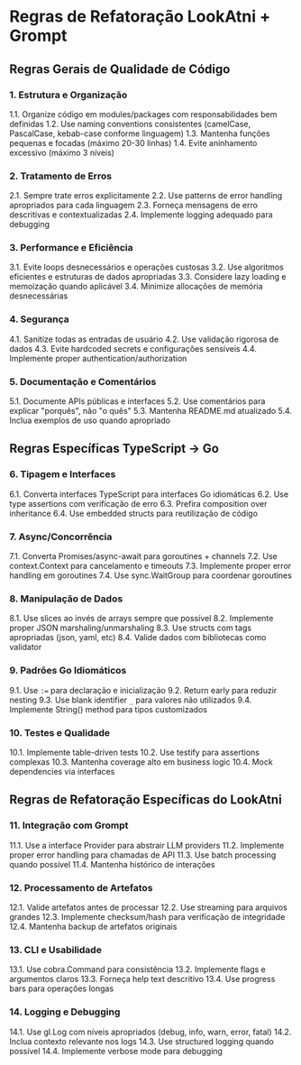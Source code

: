 # Regras de Refatoração LookAtni + Grompt

## Regras Gerais de Qualidade de Código

### 1. **Estrutura e Organização**

1.1. Organize código em modules/packages com responsabilidades bem definidas
1.2. Use naming conventions consistentes (camelCase, PascalCase, kebab-case conforme linguagem)
1.3. Mantenha funções pequenas e focadas (máximo 20-30 linhas)
1.4. Evite aninhamento excessivo (máximo 3 níveis)

### 2. **Tratamento de Erros**

2.1. Sempre trate erros explicitamente
2.2. Use patterns de error handling apropriados para cada linguagem
2.3. Forneça mensagens de erro descritivas e contextualizadas
2.4. Implemente logging adequado para debugging

### 3. **Performance e Eficiência**

3.1. Evite loops desnecessários e operações custosas
3.2. Use algoritmos eficientes e estruturas de dados apropriadas
3.3. Considere lazy loading e memoização quando aplicável
3.4. Minimize allocações de memória desnecessárias

### 4. **Segurança**

4.1. Sanitize todas as entradas de usuário
4.2. Use validação rigorosa de dados
4.3. Evite hardcoded secrets e configurações sensíveis
4.4. Implemente proper authentication/authorization

### 5. **Documentação e Comentários**

5.1. Documente APIs públicas e interfaces
5.2. Use comentários para explicar "porquês", não "o quês"
5.3. Mantenha README.md atualizado
5.4. Inclua exemplos de uso quando apropriado

## Regras Específicas TypeScript → Go

### 6. **Tipagem e Interfaces**

6.1. Converta interfaces TypeScript para interfaces Go idiomáticas
6.2. Use type assertions com verificação de erro
6.3. Prefira composition over inheritance
6.4. Use embedded structs para reutilização de código

### 7. **Async/Concorrência**

7.1. Converta Promises/async-await para goroutines + channels
7.2. Use context.Context para cancelamento e timeouts
7.3. Implemente proper error handling em goroutines
7.4. Use sync.WaitGroup para coordenar goroutines

### 8. **Manipulação de Dados**

8.1. Use slices ao invés de arrays sempre que possível
8.2. Implemente proper JSON marshaling/unmarshaling
8.3. Use structs com tags apropriadas (json, yaml, etc)
8.4. Valide dados com bibliotecas como validator

### 9. **Padrões Go Idiomáticos**

9.1. Use `:=` para declaração e inicialização
9.2. Return early para reduzir nesting
9.3. Use blank identifier `_` para valores não utilizados
9.4. Implemente String() method para tipos customizados

### 10. **Testes e Qualidade**

10.1. Implemente table-driven tests
10.2. Use testify para assertions complexas
10.3. Mantenha coverage alto em business logic
10.4. Mock dependencies via interfaces

## Regras de Refatoração Específicas do LookAtni

### 11. **Integração com Grompt**

11.1. Use a interface Provider para abstrair LLM providers
11.2. Implemente proper error handling para chamadas de API
11.3. Use batch processing quando possível
11.4. Mantenha histórico de interações

### 12. **Processamento de Artefatos**

12.1. Valide artefatos antes de processar
12.2. Use streaming para arquivos grandes
12.3. Implemente checksum/hash para verificação de integridade
12.4. Mantenha backup de artefatos originais

### 13. **CLI e Usabilidade**

13.1. Use cobra.Command para consistência
13.2. Implemente flags e argumentos claros
13.3. Forneça help text descritivo
13.4. Use progress bars para operações longas

### 14. **Logging e Debugging**

14.1. Use gl.Log com níveis apropriados (debug, info, warn, error, fatal)
14.2. Inclua contexto relevante nos logs
14.3. Use structured logging quando possível
14.4. Implemente verbose mode para debugging
